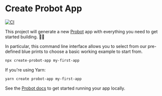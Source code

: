 # Create Probot App

[![CI](https://github.com/probot/create-probot-app/workflows/Test/badge.svg)](https://github.com/probot/create-probot-app/actions)

This project will generate a new [Probot](https://github.com/probot/probot) app
with everything you need to get started building. 👷🏽‍

In particular, this command line interface allows you to select from our pre-defined blue prints to choose a basic working example to start from.

```sh
npx create-probot-app my-first-app
```

If you're using Yarn:

```sh
yarn create probot-app my-first-app
```

See the [Probot docs](https://probot.github.io/docs/development/#running-the-app-locally) to get started running your app locally.
